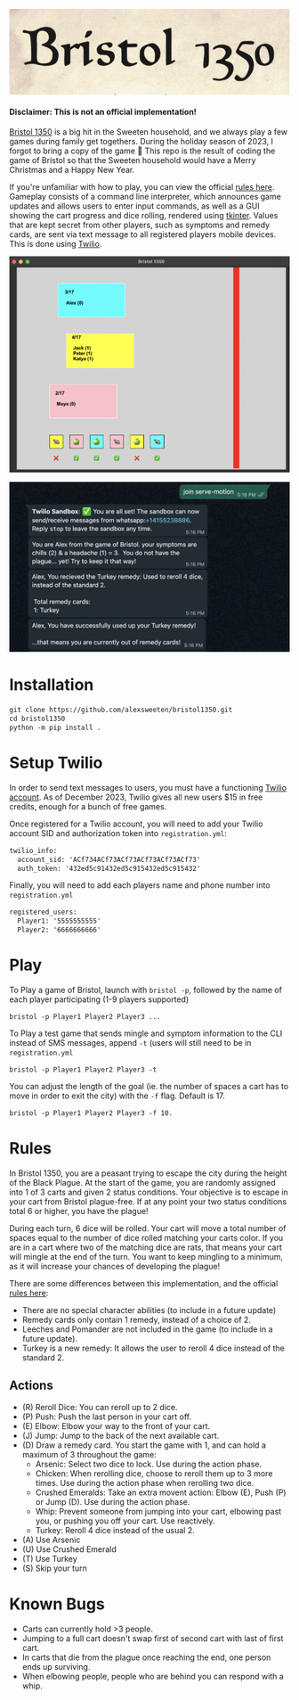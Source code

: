 ![](images/logo.png)
#### Disclaimer: This is not an official implementation!

[Bristol 1350](https://facadegames.com/products/bristol-1350) is a big hit in the Sweeten household, and we always play a few games during family get togethers. During the holiday season of 2023, I forgot to bring a copy of the game 🤦 This repo is the result of coding the game of Bristol so that the Sweeten household would have a Merry Christmas and a Happy New Year.

If you're unfamiliar with how to play, you can view the official [rules here](https://gamers-hq.de/media/pdf/60/66/e2/Bristol_PnP_Rules_1.pdf). Gameplay consists of a command line interpreter, which announces game updates and allows users to enter input commands, as well as a GUI showing the cart progress and dice rolling, rendered using [tkinter](https://docs.python.org/3/library/tkinter.html). Values that are kept secret from other players, such as symptoms and remedy cards, are sent via text message to all registered players mobile devices. This is done using [Twilio](https://login.twilio.com/u/signup?state=hKFo2SA4d09LV1BLM3lsNlFINXNfQU1oVWhzSFJ5Q1RnbGlNVaFur3VuaXZlcnNhbC1sb2dpbqN0aWTZIFptY1F6bmp6bVJ4UWw2TVRtemNkZk1TVktCZDF5TG9Vo2NpZNkgTW05M1lTTDVSclpmNzdobUlKZFI3QktZYjZPOXV1cks).

![Screenshot of the game](images/gui_screenshot.png)

![Screenshot of SMS messaging](images/whatsapp_twilio.png)

# Installation
```
git clone https://github.com/alexsweeten/bristol1350.git
cd bristol1350
python -m pip install .
```

# Setup Twilio
In order to send text messages to users, you must have a functioning [Twilio account](https://login.twilio.com/u/signup?state=hKFo2SA4d09LV1BLM3lsNlFINXNfQU1oVWhzSFJ5Q1RnbGlNVaFur3VuaXZlcnNhbC1sb2dpbqN0aWTZIFptY1F6bmp6bVJ4UWw2TVRtemNkZk1TVktCZDF5TG9Vo2NpZNkgTW05M1lTTDVSclpmNzdobUlKZFI3QktZYjZPOXV1cks). As of December 2023, Twilio gives all new users $15 in free credits, enough for a bunch of free games.

Once registered for a Twilio account, you will need to add your Twilio account SID and authorization token into `registration.yml`:

```
twilio_info:
  account_sid: 'ACf734ACf73ACf73ACf73ACf73ACf73'
  auth_token: '432ed5c91432ed5c915432ed5c915432'
```

Finally, you will need to add each players name and phone number into `registration.yml`

```
registered_users:
  Player1: '5555555555'
  Player2: '6666666666'
```

# Play
To Play a game of Bristol, launch with `bristol -p`, followed by the name of each player participating (1-9 players supported)
```
bristol -p Player1 Player2 Player3 ...
```

To Play a test game that sends mingle and symptom information to the CLI instead of SMS messages, append `-t` (users will still need to be in `registration.yml`
```
bristol -p Player1 Player2 Player3 -t
```

You can adjust the length of the goal (ie. the number of spaces a cart has to move in order to exit the city) with the `-f` flag. Default is 17.
```
bristol -p Player1 Player2 Player3 -f 10.
```

# Rules
In Bristol 1350, you are a peasant trying to escape the city during the height of the Black Plague. At the start of the game, you are randomly assigned into 1 of 3 carts and given 2 status conditions. Your objective is to escape in your cart from Bristol plague-free. If at any point your two status conditions total 6 or higher, you have the plague! 

During each turn, 6 dice will be rolled. Your cart will move a total number of spaces equal to the number of dice rolled matching your carts color. If you are in a cart where two of the matching dice are rats, that means your cart will mingle at the end of the turn. You want to keep mingling to a minimum, as it will increase your chances of developing the plague! 

There are some differences between this implementation, and the official [rules here](https://gamers-hq.de/media/pdf/60/66/e2/Bristol_PnP_Rules_1.pdf):

- There are no special character abilities (to include in a future update)
- Remedy cards only contain 1 remedy, instead of a choice of 2.
- Leeches and Pomander are not included in the game (to include in a future update).
- Turkey is a new remedy: It allows the user to reroll 4 dice instead of the standard 2.

## Actions
- (R) Reroll Dice: You can reroll up to 2 dice.
- (P) Push: Push the last person in your cart off. 
- (E) Elbow: Elbow your way to the front of your cart.
- (J) Jump: Jump to the back of the next available cart.
- (D) Draw a remedy card. You start the game with 1, and can hold a maximum of 3 throughout the game:
    * Arsenic: Select two dice to lock. Use during the action phase.
    * Chicken: When rerolling dice, choose to reroll them up to 3 more times. Use during the action phase when rerolling two dice.
    * Crushed Emeralds: Take an extra movent action: Elbow (E), Push (P) or Jump (D). Use during the action phase.
    * Whip: Prevent someone from jumping into your cart, elbowing past you, or pushing you off your cart. Use reactively.
    * Turkey: Reroll 4 dice instead of the usual 2.
- (A) Use Arsenic
- (U) Use Crushed Emerald
- (T) Use Turkey
- (S) Skip your turn

# Known Bugs
- Carts can currently hold >3 people.
- Jumping to a full cart doesn't swap first of second cart with last of first cart.
- In carts that die from the plague once reaching the end, one person ends up surviving.
- When elbowing people, people who are behind you can respond with a whip.
